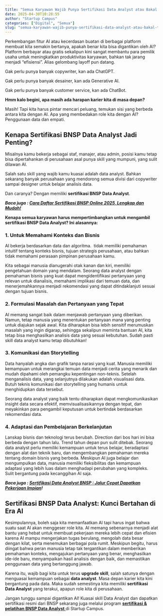 ```yaml
---
title: "Semua Karyawan Wajib Punya Sertifikasi Data Analyst atau Bakal Tergeser AI?!"
date: 2025-04-30T10:28:55
author: "Startup Campus"
categories: ["Digital", "Semua"]
slug: "semua-karyawan-wajib-punya-sertifikasi-data-analyst-atau-bakal-tergeser-ai"
---
```


Perkembangan fitur AI atau kecerdasan buatan di berbagai platform membuat kita semakin bertanya, apakah benar kita bisa digantikan oleh AI? Platform berbayar atau gratis sekalipun kini sangat membantu para pemilik usaha untuk meningkatkan produktivitas karyawan, bahkan tak jarang menjadi “efisiensi”. Alias gelombang layoff pun datang.

> 
 Gak perlu punya banyak copywriter, kan ada ChatGPT.

Gak perlu punya banyak desainer, kan ada Generative AI.

Gak perlu punya banyak customer service, kan ada ChatBot.

**Hmm kalo begini, apa masih ada harapan karier kita di masa depan?**

Masih! Tapi kita harus pintar mencari peluang, temukan sisi yang berbeda antara kita dengan AI. Apa yang membedakan role kita dengan AI? Penggunaan data dan empati.

## **Kenapa Sertifikasi BNSP Data Analyst Jadi Penting?**

Misalnya kamu bekerja sebagai staf, manajer, atau admin, posisi kamu tetap bisa dipertahankan di perusahaan asal punya skill yang mumpuni, yang sulit dilawan AI.

Salah satu skill yang wajib kamu kuasai adalah data analyst. Bahkan sekarang banyak perusahaan yang mendorong semua divisi dari copywriter sampai designer untuk belajar analisis data.

Dan caranya? Dengan memiliki **sertifikasi BNSP Data Analyst**.

***Baca juga : [Cara Daftar Sertifikasi BNSP Online 2025, Lengkap dan Mudah!](https://www.startupcampus.id/blog/cara-daftar-sertifikasi-bnsp-online-2025-lengkap-dan-mudah/)***

**Kenapa semua karyawan harus mempertimbangkan untuk mengambil sertifikasi BNSP Data Analyst? Ini alasannya:**

### **1. Untuk Memahami Konteks dan Bisnis**

AI bekerja berdasarkan data dan algoritma.  tidak memiliki pemahaman intuitif tentang konteks bisnis, tujuan strategis perusahaan, atau bahkan tidak memahami perasaan pimpinan perusahaan kamu.

Kita sebagai manusia dianugerahi otak kanan dan kiri, memiliki pengetahuan domain yang mendalam. Seorang data analyst dengan pemahaman bisnis yang kuat dapat mengidentifikasi pertanyaan yang relevan untuk dianalisis, memahami implikasi dari temuan data, dan menerjemahkannya menjadi rekomendasi yang dapat ditindaklanjuti sesuai dengan tujuan bisnis.

### **2. Formulasi Masalah dan Pertanyaan yang Tepat**

AI memang sangat baik dalam menjawab pertanyaan yang diberikan. Namun, tetap manusia yang menentukan pertanyaan mana yang penting untuk diajukan sejak awal. Kita diharapkan bisa lebih sensitif merumuskan masalah yang ingin digarap, sehingga sekalipun meminta bantuan AI, kita tetap bisa menghasilkan analisis data yang sesuai kebutuhan. Sudah pasti skill data analyst kamu tetap dibutuhkan!

### **3. Komunikasi dan Storytelling**

Data hanyalah angka dan grafik tanpa narasi yang kuat. Manusia memiliki kemampuan untuk merangkai temuan data menjadi cerita yang menarik dan mudah dipahami oleh pemangku kepentingan non-teknis. Setelah menganalisis data, yang selanjutnya dilakukan adalah visualisasi data. Butuh teknis komunikasi dan storytelling yang humanis untuk menghidupkan data tersebut.

Seorang data analyst yang baik tentu diharapkan dapat mengkomunikasikan insight data secara efektif, memvisualisasikannya dengan tepat, dan meyakinkan para pengambil keputusan untuk bertindak berdasarkan rekomendasi data.

### **4. Adaptasi dan Pembelajaran Berkelanjutan**

Lanskap bisnis dan teknologi terus berubah. Direction dari bos hari ini bisa berbeda dengan tahun lalu. Trend tahun depan pun sulit ditebak. Seorang data analyst perlu memiliki kemampuan untuk terus belajar, beradaptasi dengan alat dan teknik baru, dan mengembangkan pemahaman mereka tentang domain bisnis yang berbeda. Meskipun AI juga belajar dan mengumpulkan data, manusia memiliki fleksibilitas dan kemampuan adaptasi yang lebih luas dalam menghadapi perubahan yang kompleks. Sulit bergantung pada kecanggihan AI saja.

***Baca juga : [Sertifikasi Data Analyst BNSP : Jalur Cepat Dapatkan Pekerjaan Impian](https://www.startupcampus.id/blog/sertifikasi-bnsp-data-analyst-jalur-cepat-dapatkan-pekerjaan-impian/)!***

## **Sertifikasi BNSP Data Analyst: Kunci Bertahan di Era AI**

Kesimpulannya, boleh saja kita memanfaatkan AI tapi harus ingat bahwa suatu saat AI akan menggeser role kita. AI memang sebenarnya menjadi alat bantu yang hebat untuk membuat pekerjaan mereka lebih cepat dan efisien karena AI mampu mengerjakan tugas berulang, mengolah data besar dengan kilat, serta menemukan berbagai pola rumit. Meskipun begitu, harus diingat bahwa peran manusia tetap tak tergantikan dalam memberikan pemahaman konteks, mengajukan pertanyaan yang benar, menghasilkan ide-ide baru, menyampaikan hasil analisis dengan baik, dan memastikan penggunaan data yang bertanggung jawab.

Karena itu, wajib bagi kita untuk terus **upgrade skill**, salah satunya dengan menguasai kemampuan sebagai **data analyst**. Masa depan karier kita kini bergantung pada data. Maka sudah semestinya kita memiliki **sertifikasi Data Analyst** yang terakui, apapun role kita di perusahaan.

Jangan tunggu sampai digantikan AI! Kuasai skill Data Analyst dan dapatkan sertifikasi resmi dari BNSP sekarang juga melalui program [**sertifikasi & pelatihan BNSP Data Analyst** ](https://www.startupcampus.id/sertifikasi/bnsp-data-analyst)di Startup Campus.
